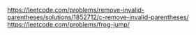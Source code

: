 
https://leetcode.com/problems/remove-invalid-parentheses/solutions/1852712/c-remove-invalid-parentheses/
https://leetcode.com/problems/frog-jump/
